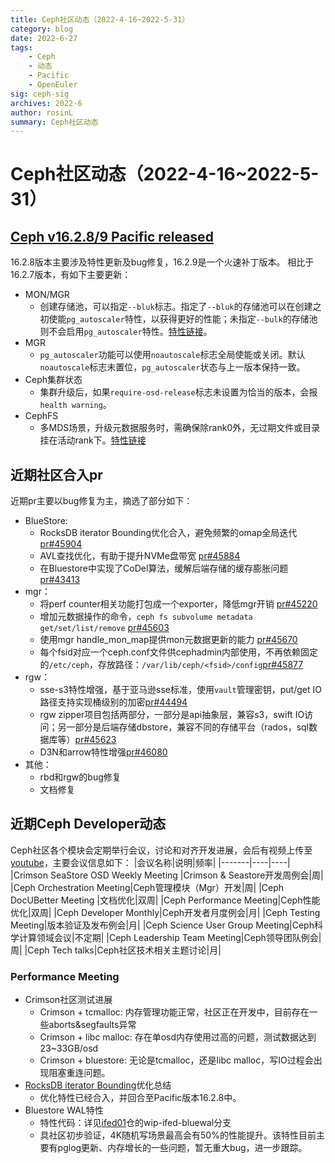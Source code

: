 ```yaml
---
title: Ceph社区动态（2022-4-16~2022-5-31）
category: blog 
date: 2022-6-27
tags:
    - Ceph
    - 动态
    - Pacific
    - OpenEuler
sig: ceph-sig
archives: 2022-6
author: rosinL
summary: Ceph社区动态
---
```

# Ceph社区动态（2022-4-16~2022-5-31）
## [Ceph v16.2.8/9 Pacific released](https://ceph.io/en/news/blog/2022/v16-2-8-pacific-released/)
16.2.8版本主要涉及特性更新及bug修复，16.2.9是一个火速补丁版本。
相比于16.2.7版本，有如下主要更新：
* MON/MGR
  - 创建存储池，可以指定`--bluk`标志。指定了`--bluk`的存储池可以在创建之初使能`pg_autoscaler`特性，以获得更好的性能；未指定`--bulk`的存储池则不会启用`pg_autoscaler`特性。[特性链接](https://docs.ceph.com/en/latest/rados/operations/placement-groups/)。
* MGR
  - `pg_autoscaler`功能可以使用`noautoscale`标志全局使能或关闭。默认`noautoscale`标志未置位，`pg_autoscaler`状态与上一版本保持一致。
* Ceph集群状态
  - 集群升级后，如果`require-osd-release`标志未设置为恰当的版本，会报`health warning`。
* CephFS
  - 多MDS场景，升级元数据服务时，需确保除rank0外，无过期文件或目录挂在活动rank下。[特性链接](https://docs.ceph.com/en/latest/releases/pacific/#upgrading-from-octopus-or-nautilus)

## 近期社区合入pr
近期pr主要以bug修复为主，摘选了部分如下：
* BlueStore:
  - RocksDB iterator Bounding优化合入，避免频繁的omap全局迭代 [pr#45904](https://github.com/ceph/ceph/pull/45904)
  - AVL查找优化，有助于提升NVMe盘带宽 [pr#45884](https://github.com/ceph/ceph/pull/45884)
  - 在Bluestore中实现了CoDel算法，缓解后端存储的缓存膨胀问题 [pr#43413](https://github.com/ceph/ceph/pull/43413)
* mgr：
  - 将perf counter相关功能打包成一个exporter，降低mgr开销 [pr#45220](https://github.com/ceph/ceph/pull/45220)
  - 增加元数据操作的命令，`ceph fs subvolume metadata get/set/list/remove` [pr#45603](https://github.com/ceph/ceph/pull/45603)
  - 使用mgr handle_mon_map提供mon元数据更新的能力 [pr#45670](https://github.com/ceph/ceph/pull/45670)
  - 每个fsid对应一个ceph.conf文件供cephadmin内部使用，不再依赖固定的`/etc/ceph`，存放路径：`/var/lib/ceph/<fsid>/config`[pr#45877](https://github.com/ceph/ceph/pull/45877)
* rgw：
  - sse-s3特性增强，基于亚马逊sse标准，使用`vault`管理密钥，put/get IO路径支持实现桶级别的加密[pr#44494](https://github.com/ceph/ceph/pull/44494)
  - rgw zipper项目包括两部分，一部分是api抽象层，兼容s3，swift IO访问；另一部分是后端存储dbstore，兼容不同的存储平台（rados，sql数据库等）[pr#45623](https://github.com/ceph/ceph/pull/45623)
  - D3N和arrow特性增强[pr#46080](https://github.com/ceph/ceph/pull/46080)
* 其他：
  - rbd和rgw的bug修复
  - 文档修复

## 近期Ceph Developer动态
Ceph社区各个模块会定期举行会议，讨论和对齐开发进展，会后有视频上传至[youtube](https://www.youtube.com/channel/UCno-Fry25FJ7B4RycCxOtfw/videos)，主要会议信息如下：
|会议名称|说明|频率|
|-------|----|----|
|Crimson SeaStore OSD Weekly Meeting |Crimson & Seastore开发周例会|周|
|Ceph Orchestration Meeting|Ceph管理模块（Mgr）开发|周|
|Ceph DocUBetter Meeting |文档优化|双周|
|Ceph Performance Meeting|Ceph性能优化|双周|
|Ceph Developer Monthly|Ceph开发者月度例会|月|
|Ceph Testing Meeting|版本验证及发布例会|月|
|Ceph Science User Group Meeting|Ceph科学计算领域会议|不定期|
|Ceph Leadership Team Meeting|Ceph领导团队例会|周|
|Ceph Tech talks|Ceph社区技术相关主题讨论|月|

### Performance Meeting
* Crimson社区测试进展
  - Crimson + tcmalloc: 内存管理功能正常，社区正在开发中，目前存在一些aborts&segfaults异常
  - Crimson + libc malloc: 存在单osd内存使用过高的问题，测试数据达到23~33GB/osd
  - Crimson + bluestore: 无论是tcmalloc，还是libc malloc，写IO过程会出现阻塞重连问题。
* [RocksDB iterator Bounding](https://github.com/ceph/ceph/pull/45904)优化总结
  - 优化特性已经合入，并回合至Pacific版本16.2.8中。
* Bluestore WAL特性
  - 特性代码：详见[ifed01](https://github.com/ifed01/ceph)仓的wip-ifed-bluewal分支
  - 具社区初步验证，4K随机写场景最高会有50%的性能提升。该特性目前主要有pglog更新、内存增长的一些问题，暂无重大bug，进一步跟踪。
